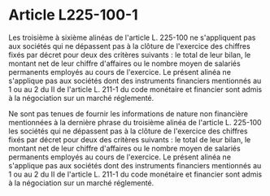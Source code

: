 # Article L225-100-1

Les troisième à sixième alinéas de l'article L. 225-100 ne s'appliquent pas aux sociétés qui ne dépassent pas à la clôture de l'exercice des chiffres fixés par décret pour deux des critères suivants : le total de leur bilan, le montant net de leur chiffre d'affaires ou le nombre moyen de salariés permanents employés au cours de l'exercice. Le présent alinéa ne s'applique pas aux sociétés dont des instruments financiers mentionnés au 1 ou au 2 du II de l'article L. 211-1 du code monétaire et financier sont admis à la négociation sur un marché réglementé.

Ne sont pas tenues de fournir les informations de nature non financière mentionnées à la dernière phrase du troisième alinéa de l'article L. 225-100 les sociétés qui ne dépassent pas à la clôture de l'exercice des chiffres fixés par décret pour deux des critères suivants : le total de leur bilan, le montant net de leur chiffre d'affaires ou le nombre moyen de salariés permanents employés au cours de l'exercice. Le présent alinéa ne s'applique pas aux sociétés dont des instruments financiers mentionnés au 1 ou au 2 du II de l'article L. 211-1 du code monétaire et financier sont admis à la négociation sur un marché réglementé.

